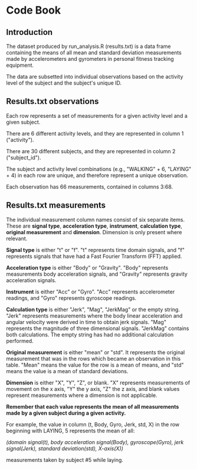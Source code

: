 # Code Book

## Introduction

The dataset produced by run_analysis.R (results.txt) is a data frame containing the means of all mean and standard deviation measurements made by accelerometers and gyrometers in personal fitness tracking equipment.

The data are subsetted into individual observations based on the activity level of the subject and the subject's unique ID. 

## Results.txt observations

Each row represents a set of measurements for a given activity level and a given subject.

There are 6 different activity levels, and they are represented in column 1 ("activity").

There are 30 different subjects, and they are represented in column 2 ("subject_id").

The subject and activity level combinations (e.g., "WALKING" + 6, "LAYING" + 4) in each row are unique, and therefore represent a unique observation.

Each observation has 66 measurements, contained in columns 3:68.

## Results.txt measurements

The individual measurement column names consist of six separate items. These are **signal type**, **acceleration type**, **instrument**, **calculation type**, **original measurement** and **dimension**. Dimension is only present where relevant.

**Signal type** is either "t" or "f". "t" represents time domain signals, and "f" represents signals that have had a Fast Fourier Transform (FFT) applied.

**Acceleration type** is either "Body" or "Gravity". "Body" represents measurements body acceleration signals, and "Gravity" represents gravity acceleration signals.

**Instrument** is either "Acc" or "Gyro". "Acc" represents accelerometer readings, and "Gyro" represents gyroscope readings.

**Calculation type** is either "Jerk", "Mag", "JerkMag" or the empty string. "Jerk" represents measurements where the body linear acceleration and angular velocity were derived in time to obtain jerk signals. "Mag" represents the magnitude of three dimensional signals. "JerkMag" contains both calculations. The empty string has had no additional calculation performed.

**Original measurement** is either "mean" or "std". It represents the original measurement that was in the rows which became an observation in this table. "Mean" means the value for the row is a mean of means, and "std" means the value is a mean of standard deviations.

**Dimension** is either "X", "Y", "Z", or blank. "X" represents measurements of movement on the x axis, "Y" the y axis, "Z" the z axis, and blank values represent measurements where a dimension is not applicable.

**Remember that each value represents the mean of all measurements made by a given subject during a given activity.**

For example, the value in column (t, Body, Gyro, Jerk, std, X) in the row beginning with LAYING, 5 represents the mean of all:

*(domain signal(t), body acceleration signal(Body), gyroscope(Gyro), jerk signal(Jerk), standard deviation(std), X-axis(X))* 

measurements taken by subject #5 while laying.
